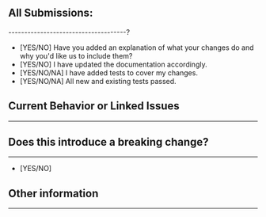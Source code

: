 ## All Submissions:
-------------------------------------?
* [YES/NO] Have you added an explanation of what your changes do and why you'd like us to include them?
* [YES/NO] I have updated the documentation accordingly.
* [YES/NO/NA] I have added tests to cover my changes.
* [YES/NO/NA] All new and existing tests passed.

## Current Behavior or Linked Issues
-------------------------------------
<!-- Please describe the current behavior that you are modifying, or link to a relevant issue. -->



## Does this introduce a breaking change?
-------------------------------------
- [YES/NO]

<!-- If this introduces a breaking change, please describe the impact and migration path for existing applications below. -->


## Other information
-------------------------------------
<!-- Any other information that is important to this PR such as screenshots of how the component looks before and after the change. -->

